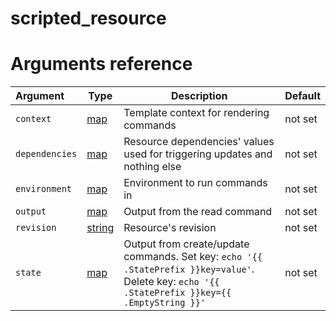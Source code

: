 
# scripted_resource

# Arguments reference

| Argument | Type | Description | Default |
|:---      | ---  | ---         | ---     |
| `context` | [map](https://www.terraform.io/docs/extend/schemas/schema-types.html#typemap) | Template context for rendering commands | not set |
| `dependencies` | [map](https://www.terraform.io/docs/extend/schemas/schema-types.html#typemap) | Resource dependencies' values used for triggering updates and nothing else | not set |
| `environment` | [map](https://www.terraform.io/docs/extend/schemas/schema-types.html#typemap) | Environment to run commands in | not set |
| `output` | [map](https://www.terraform.io/docs/extend/schemas/schema-types.html#typemap) | Output from the read command | not set |
| `revision` | [string](https://www.terraform.io/docs/extend/schemas/schema-types.html#typestring) | Resource's revision | not set |
| `state` | [map](https://www.terraform.io/docs/extend/schemas/schema-types.html#typemap) | Output from create/update commands. Set key: `echo '{{ .StatePrefix }}key=value'`. Delete key: `echo '{{ .StatePrefix }}key={{ .EmptyString }}'` | not set |
